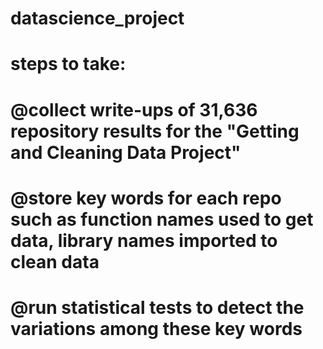 # datascience_project
# steps to take:
# @collect write-ups of 31,636 repository results for the "Getting and Cleaning Data Project"
# @store key words for each repo such as function names used to get data, library names imported to clean data
# @run statistical tests to detect the variations among these key words